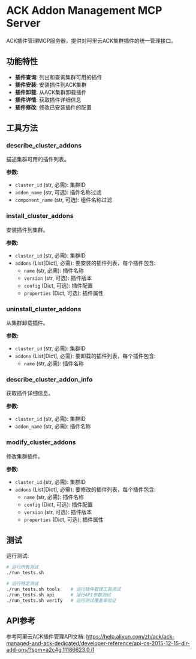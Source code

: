 # ACK Addon Management MCP Server

ACK插件管理MCP服务器，提供对阿里云ACK集群插件的统一管理接口。

## 功能特性

- **插件查询**: 列出和查询集群可用的插件
- **插件安装**: 安装插件到ACK集群
- **插件卸载**: 从ACK集群卸载插件
- **插件详情**: 获取插件详细信息
- **插件修改**: 修改已安装插件的配置

## 工具方法

### describe_cluster_addons
描述集群可用的插件列表。

**参数:**
- `cluster_id` (str, 必需): 集群ID
- `addon_name` (str, 可选): 插件名称过滤
- `component_name` (str, 可选): 组件名称过滤

### install_cluster_addons
安装插件到集群。

**参数:**
- `cluster_id` (str, 必需): 集群ID
- `addons` (List[Dict], 必需): 要安装的插件列表，每个插件包含:
  - `name` (str, 必需): 插件名称
  - `version` (str, 可选): 插件版本
  - `config` (Dict, 可选): 插件配置
  - `properties` (Dict, 可选): 插件属性

### uninstall_cluster_addons
从集群卸载插件。

**参数:**
- `cluster_id` (str, 必需): 集群ID
- `addons` (List[Dict], 必需): 要卸载的插件列表，每个插件包含:
  - `name` (str, 必需): 插件名称

### describe_cluster_addon_info
获取插件详细信息。

**参数:**
- `cluster_id` (str, 必需): 集群ID
- `addon_name` (str, 必需): 插件名称

### modify_cluster_addons
修改集群插件。

**参数:**
- `cluster_id` (str, 必需): 集群ID
- `addons` (List[Dict], 必需): 要修改的插件列表，每个插件包含:
  - `name` (str, 必需): 插件名称
  - `config` (Dict, 可选): 插件配置
  - `version` (str, 可选): 插件版本
  - `properties` (Dict, 可选): 插件属性

## 测试

运行测试:

```bash
# 运行所有测试
./run_tests.sh

# 运行特定测试
./run_tests.sh tools    # 运行插件管理工具测试
./run_tests.sh api      # 运行API参数测试
./run_tests.sh verify   # 运行测试覆盖率验证
```

## API参考

参考阿里云ACK插件管理API文档:
https://help.aliyun.com/zh/ack/ack-managed-and-ack-dedicated/developer-reference/api-cs-2015-12-15-dir-add-ons/?spm=a2c4g.11186623.0.i1